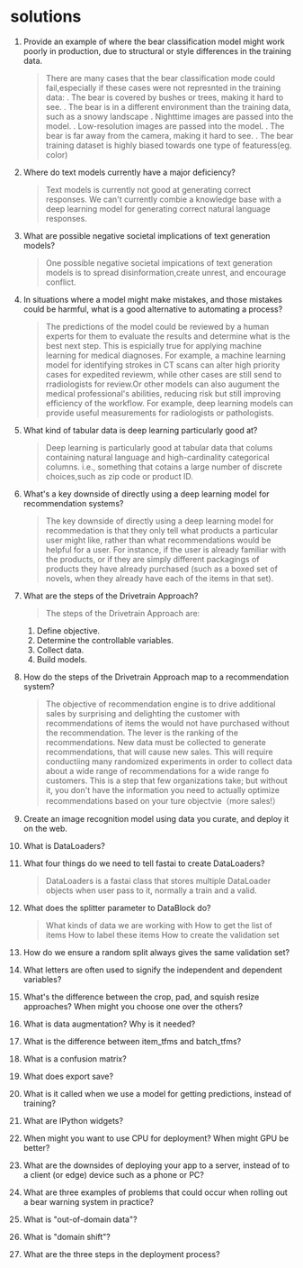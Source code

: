 # solutions
1. Provide an example of where the bear classification model might work poorly in production, due to structural or style differences in the training data.
   > There are many cases that the bear classification mode could fail,especially if these cases were not represnted in the training data:
    . The bear is covered by bushes or trees, making it hard to see.
    . The bear is in a different environment than the training data, such as a snowy landscape
    . Nighttime images are passed into the model.
    . Low-resolution images are passed into the model.
    . The bear is far away from the camera, making it hard to see.
    . The bear training dataset is highly biased towards one type of featuress(eg. color)
   
2. Where do text models currently have a major deficiency?
   > Text models is currently not good at generating correct responses. We can't currently combie a knowledge base with a deep learning model for generating correct natural language responses.

3. What are possible negative societal implications of text generation models?
   >One possible negative societal impications of text generation models is to spread disinformation,create unrest, and encourage conflict.
4. In situations where a model might make mistakes, and those mistakes could be harmful, what is a good alternative to automating a process?
   >The predictions of the model could be reviewed by a human experts for them to evaluate the results and determine what is the best next step. This is espicially true for applying machine learning for medical diagnoses. For example, a machine learning model for identifying strokes in CT scans can alter high priority cases for expedited reviewm, while other cases are still send to rradiologists for review.Or other models can also augument the medical professional's abilities, reducing risk but still improving efficiency of the workflow. For example, deep learning models can provide useful measurements for radiologists or pathologists.
5. What kind of tabular data is deep learning particularly good at?
   > Deep learning is particularly good at tabular data that colums containing natural language and high-cardinality categorical columns. i.e., something that cotains a large number of discrete choices,such as zip code or product ID.
6. What's a key downside of directly using a deep learning model for recommendation systems?
   > The key downside of directly using a deep learning model for recommedation is that they only tell what products a particular user might like, rather than what recommendations would be helpful for a user. For instance, if the user is already familiar with the products, or if they are simply different packagings of products they have already purchased (such as a boxed set of novels, when they already have each of the items in that set). 
7. What are the steps of the Drivetrain Approach?
   > The steps of the Drivetrain Approach are:
   1. Define objective.
   2. Determine the controllable variables.
   3. Collect data.
   4. Build models.
8. How do the steps of the Drivetrain Approach map to a recommendation system? 
   > The objective of recommendation engine is to drive additional sales by surprising and delighting the customer with recommendations of items the would not have purchased without the recommendation. The lever is the ranking of the recommendations. New data must be collected to generate recommendations, that will cause new sales. This will require conductiing many randomized experiments in order to collect data about a wide range of recommendations for a wide range fo customers. This is a step that few organizations take;
   but without it, you don't have the information you need to actually optimize recommendations based on your ture objectvie（more sales!）
9.  Create an image recognition model using data you curate, and deploy it on the web.
10. What is DataLoaders?
11. What four things do we need to tell fastai to create DataLoaders?
    > DataLoaders is a fastai class that stores multiple DataLoader objects when user pass to it, normally a train and a valid.
12. What does the splitter parameter to DataBlock do?
    > What kinds of data we are working with
How to get the list of items
How to label these items
How to create the validation set
1.  How do we ensure a random split always gives the same validation set?
2.  What letters are often used to signify the independent and dependent variables?
3.  What's the difference between the crop, pad, and squish resize approaches? When might you choose one over the others?
4.  What is data augmentation? Why is it needed?
5.  What is the difference between item_tfms and batch_tfms?
6.  What is a confusion matrix?
7.  What does export save?
8.  What is it called when we use a model for getting predictions, instead of training?
9.  What are IPython widgets?
10. When might you want to use CPU for deployment? When might GPU be better?
11. What are the downsides of deploying your app to a server, instead of to a client (or edge) device such as a phone or PC?
12. What are three examples of problems that could occur when rolling out a bear warning system in practice?
13. What is "out-of-domain data"?
14. What is "domain shift"?
15. What are the three steps in the deployment process?
